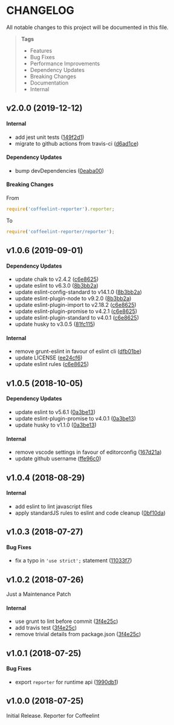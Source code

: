 # CHANGELOG

All notable changes to this project will be documented in this file.

> **Tags**
>
> - Features
> - Bug Fixes
> - Performance Improvements
> - Dependency Updates
> - Breaking Changes
> - Documentation
> - Internal

## v2.0.0 (2019-12-12)

#### Internal

- add jest unit tests ([149f2d1](https://github.com/sibiraj-s/coffeelint-reporter/commit/149f2d1))
- migrate to github actions from travis-ci ([d6ad1ce](https://github.com/sibiraj-s/coffeelint-reporter/commit/d6ad1ce))

#### Dependency Updates

- bump devDependencies ([0eaba00](https://github.com/sibiraj-s/coffeelint-reporter/commit/0eaba00))

#### Breaking Changes

From

```js
require('coffeelint-reporter').reporter;
```

To

```js
require('coffeelint-reporter/reporter');
```

## v1.0.6 (2019-09-01)

#### Dependency Updates

- update chalk to v2.4.2 ([c6e8625](https://github.com/sibiraj-s/coffeelint-reporter/commit/c6e8625))
- update eslint to v6.3.0 ([8b3bb2a](https://github.com/sibiraj-s/coffeelint-reporter/commit/8b3bb2a))
- update eslint-config-standard to v14.1.0 ([8b3bb2a](https://github.com/sibiraj-s/coffeelint-reporter/commit/8b3bb2a))
- update eslint-plugin-node to v9.2.0 ([8b3bb2a](https://github.com/sibiraj-s/coffeelint-reporter/commit/8b3bb2a))
- update eslint-plugin-import to v2.18.2 ([c6e8625](https://github.com/sibiraj-s/coffeelint-reporter/commit/c6e8625))
- update eslint-plugin-promise to v4.2.1 ([c6e8625](https://github.com/sibiraj-s/coffeelint-reporter/commit/c6e8625))
- update eslint-plugin-standard to v4.0.1 ([c6e8625](https://github.com/sibiraj-s/coffeelint-reporter/commit/c6e8625))
- update husky to v3.0.5 ([81fc115](https://github.com/sibiraj-s/coffeelint-reporter/commit/81fc115))

#### Internal

- remove grunt-eslint in favour of eslint cli ([dfb01be](https://github.com/sibiraj-s/coffeelint-reporter/commit/dfb01be))
- update LICENSE ([ee24cf6](https://github.com/sibiraj-s/coffeelint-reporter/commit/ee24cf6))
- update eslint rules ([c6e8625](https://github.com/sibiraj-s/coffeelint-reporter/commit/c6e8625))

## v1.0.5 (2018-10-05)

#### Dependency Updates

- update eslint to v5.6.1 ([0a3be13](https://github.com/sibiraj-s/coffeelint-reporter/commit/0a3be13))
- update eslint-plugin-promise to v4.0.1 ([0a3be13](https://github.com/sibiraj-s/coffeelint-reporter/commit/0a3be13))
- update husky to v1.1.0 ([0a3be13](https://github.com/sibiraj-s/coffeelint-reporter/commit/0a3be13))

#### Internal

- remove vscode settings in favour of editorconfig ([167d21a](https://github.com/sibiraj-s/coffeelint-reporter/commit/167d21a))
- update github username ([ffe96c0](https://github.com/sibiraj-s/coffeelint-reporter/commit/ffe96c0))

## v1.0.4 (2018-08-29)

#### Internal

- add eslint to lint javascript files
- apply standardJS rules to eslint and code cleanup ([0bf10da](https://github.com/sibiraj-s/coffeelint-reporter/commit/0bf10da))

## v1.0.3 (2018-07-27)

#### Bug Fixes

- fix a typo in `'use strict';` statement ([11033f7](https://github.com/sibiraj-s/coffeelint-reporter/commit/11033f7))

## v1.0.2 (2018-07-26)

Just a Maintenance Patch

#### Internal

- use grunt to lint before commit ([3f4e25c](https://github.com/sibiraj-s/coffeelint-reporter/commit/3f4e25c))
- add travis test ([3f4e25c](https://github.com/sibiraj-s/coffeelint-reporter/commit/3f4e25c))
- remove trivial details from package.json ([3f4e25c](https://github.com/sibiraj-s/coffeelint-reporter/commit/3f4e25c))

## v1.0.1 (2018-07-25)

#### Bug Fixes

- export `reporter` for runtime api ([1990db1](https://github.com/sibiraj-s/coffeelint-reporter/commit/1990db1))

## v1.0.0 (2018-07-25)

Initial Release.
Reporter for Coffeelint
